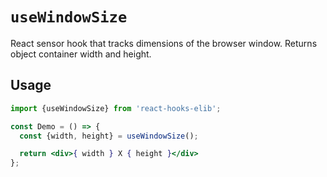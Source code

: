 # `useWindowSize`

React sensor hook that tracks dimensions of the browser window. Returns object container width and height.

## Usage

```jsx
import {useWindowSize} from 'react-hooks-elib';

const Demo = () => {
  const {width, height} = useWindowSize();

  return <div>{ width } X { height }</div>
};
```
